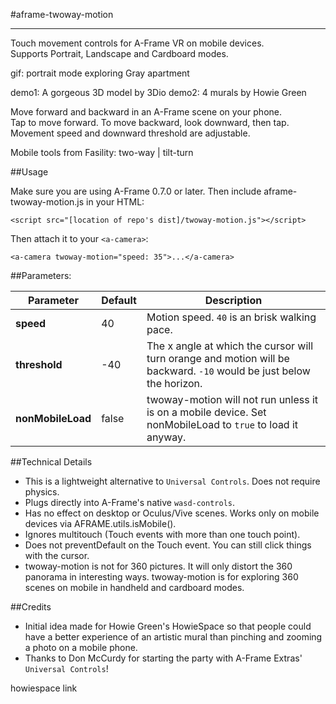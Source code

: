 #aframe-twoway-motion

-------

Touch movement controls for A-Frame VR on mobile devices.  
Supports Portrait, Landscape and Cardboard modes.  

gif: portrait mode exploring Gray apartment 

demo1: A gorgeous 3D model by 3Dio 
demo2: 4 murals by Howie Green 

Move forward and backward in an A-Frame scene on your phone.  
Tap to move forward. To move backward, look downward, then tap.  
Movement speed and downward threshold are adjustable.  

Mobile tools from Fasility: two-way | tilt-turn

##Usage 

Make sure you are using A-Frame 0.7.0 or later. Then include aframe-twoway-motion.js in your HTML:
```
<script src="[location of repo's dist]/twoway-motion.js"></script>
```

Then attach it to your `<a-camera>`: 
```
<a-camera twoway-motion="speed: 35">...</a-camera>
```

##Parameters:

**Parameter** | **Default** | **Description**
------------ | ------------- | --------------
**speed** | 40 | Motion speed. `40` is an brisk walking pace. 
**threshold** | -40 | The x angle at which the cursor will turn orange and motion will be backward. `-10` would be just below the horizon.
**nonMobileLoad** | false | twoway-motion will not run unless it is on a mobile device. Set nonMobileLoad to `true` to load it anyway. 

##Technical Details

- This is a lightweight alternative to `Universal Controls`. Does not require physics. 
- Plugs directly into A-Frame's native `wasd-controls`.
- Has no effect on desktop or Oculus/Vive scenes. Works only on mobile devices via AFRAME.utils.isMobile(). 
- Ignores multitouch (Touch events with more than one touch point). 
- Does not preventDefault on the Touch event. You can still click things with the cursor. 
- twoway-motion is not for 360 pictures. It will only distort the 360 panorama in interesting ways. twoway-motion is for exploring 360 scenes on mobile in handheld and cardboard modes. 

##Credits
- Initial idea made for Howie Green's HowieSpace so that people could have a better experience of an artistic mural than pinching and zooming a photo on a mobile phone. 
- Thanks to Don McCurdy for starting the party with A-Frame Extras' `Universal Controls`! 

howiespace link 
